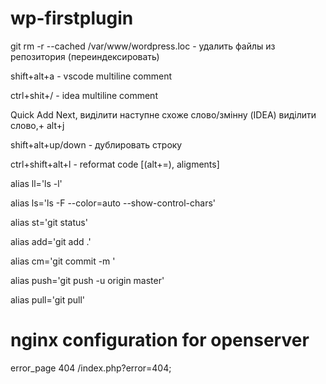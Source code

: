 # wp-firstplugin

git rm -r --cached /var/www/wordpress.loc - удалить файлы из репозитория (переиндексировать)

shift+alt+a - vscode multiline comment

ctrl+shit+/ - idea multiline comment

Quick Add Next, виділити наступне схоже слово/змінну (IDEA) виділити слово,+ alt+j

shift+alt+up/down - дублировать строку 

ctrl+shift+alt+l - reformat code [(alt+=), aligments]


alias ll='ls -l'

alias ls='ls -F --color=auto --show-control-chars'


alias st='git status'

alias add='git add .'

alias cm='git commit -m '

alias push='git push -u origin master'

alias pull='git pull'


# nginx configuration for openserver

error_page 404 /index.php?error=404;